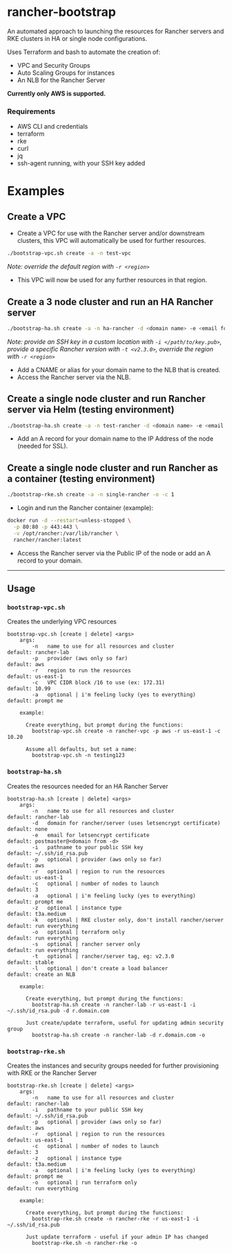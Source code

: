 # rancher-bootstrap

An automated approach to launching the resources for Rancher servers and RKE clusters in HA or single node configurations. 

Uses Terraform and bash to automate the creation of:

 - VPC and Security Groups
 - Auto Scaling Groups for instances
 - An NLB for the Rancher Server

**Currently only AWS is supported.**

### Requirements

 - AWS CLI and credentials
 - terraform
 - rke
 - curl
 - jq
 - ssh-agent running, with your SSH key added

# Examples

## Create a VPC

- Create a VPC for use with the Rancher server and/or downstream clusters, this VPC will automatically be used for further resources.

```bash
./bootstrap-vpc.sh create -a -n test-vpc
```

*Note: override the default region with `-r <region>`*

  - This VPC will now be used for any further resources in that region.

## Create a 3 node cluster and run an HA Rancher server

```bash
./bootstrap-ha.sh create -a -n ha-rancher -d <domain name> -e <email for letsencrypt>
```
  *Note: provide an SSH key in a custom location with `-i </path/to/key.pub>`, provide a specific Rancher version with `-t <v2.3.0>`, override the region with `-r <region>`*

  - Add a CNAME or alias for your domain name to the NLB that is created.
  - Access the Rancher server via the NLB.

## Create a single node cluster and run Rancher server via Helm (testing environment)

```bash
./bootstrap-ha.sh create -a -n test-rancher -d <domain name> -e <email for letsencrypt> -c 1 -l
```

  - Add an A record for your domain name to the IP Address of the node (needed for SSL).

## Create a single node cluster and run Rancher as a container (testing environment)

```bash
./bootstrap-rke.sh create -a -n single-rancher -o -c 1
```

- Login and run the Rancher container (example):

```bash
docker run -d --restart=unless-stopped \
  -p 80:80 -p 443:443 \
  -v /opt/rancher:/var/lib/rancher \
  rancher/rancher:latest
```

  - Access the Rancher server via the Public IP of the node or add an A record to your domain.

---

## Usage

### `bootstrap-vpc.sh`

Creates the underlying VPC resources

```
bootstrap-vpc.sh [create | delete] <args>
    args:
        -n   name to use for all resources and cluster          default: rancher-lab
        -p   provider (aws only so far)                         default: aws
        -r   region to run the resources                        default: us-east-1
        -c   VPC CIDR block /16 to use (ex: 172.31)             default: 10.99
        -a   optional | i'm feeling lucky (yes to everything)   default: prompt me

    example:

      Create everything, but prompt during the functions:
        bootstrap-vpc.sh create -n rancher-vpc -p aws -r us-east-1 -c 10.20

      Assume all defaults, but set a name:
        bootstrap-vpc.sh -n testing123
```

### `bootstrap-ha.sh`

Creates the resources needed for an HA Rancher Server

```
bootstrap-ha.sh [create | delete] <args>
    args:
        -n   name to use for all resources and cluster                      default: rancher-lab
        -d   domain for rancher/server (uses letsencrypt certificate)       default: none
        -e   email for letsencrypt certificate                              default: postmaster@<domain from -d>
        -i   pathname to your public SSH key                                default: ~/.ssh/id_rsa.pub
        -p   optional | provider (aws only so far)                          default: aws
        -r   optional | region to run the resources                         default: us-east-1
        -c   optional | number of nodes to launch                           default: 3
        -a   optional | i'm feeling lucky (yes to everything)               default: prompt me
        -z   optional | instance type                                       default: t3a.medium
        -k   optional | RKE cluster only, don't install rancher/server      default: run everything
        -o   optional | terraform only                                      default: run everything
        -s   optional | rancher server only                                 default: run everything
        -t   optional | rancher/server tag, eg: v2.3.0                      default: stable
        -l   optional | don't create a load balancer                        default: create an NLB

    example:

      Create everything, but prompt during the functions:
        bootstrap-ha.sh create -n rancher-lab -r us-east-1 -i ~/.ssh/id_rsa.pub -d r.domain.com

      Just create/update terraform, useful for updating admin security group
        bootstrap-ha.sh create -n rancher-lab -d r.domain.com -o
```

### `bootstrap-rke.sh`

Creates the instances and security groups needed for further provisioning with RKE or the Rancher Server

```
bootstrap-rke.sh [create | delete] <args>
    args:
        -n   name to use for all resources and cluster            default: rancher-lab
        -i   pathname to your public SSH key                      default: ~/.ssh/id_rsa.pub
        -p   optional | provider (aws only so far)                default: aws
        -r   optional | region to run the resources               default: us-east-1
        -c   optional | number of nodes to launch                 default: 3
        -z   optional | instance type                             default: t3a.medium
        -a   optional | i'm feeling lucky (yes to everything)     default: prompt me
        -o   optional | run terraform only                        default: run everything

    example:

      Create everything, but prompt during the functions:
        bootstrap-rke.sh create -n rancher-rke -r us-east-1 -i ~/.ssh/id_rsa.pub

      Just update terraform - useful if your admin IP has changed
        bootstrap-rke.sh -n rancher-rke -o
```